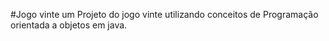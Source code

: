 #Jogo vinte um
Projeto do jogo vinte utilizando conceitos de Programação orientada a objetos em java.
